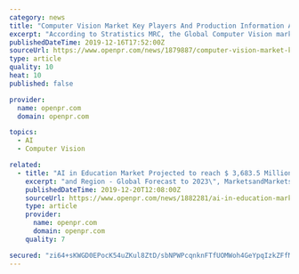 ```yaml
---
category: news
title: "Computer Vision Market Key Players And Production Information Analysis With Forecast 2026"
excerpt: "According to Stratistics MRC, the Global Computer Vision market is accounted for $11.04 billion in 2017 and is expected to reach $23.78 billion by 2026 growing at a CAGR of 8.9% during the forecast period. Increasing need for quality inspection and ..."
publishedDateTime: 2019-12-16T17:52:00Z
sourceUrl: https://www.openpr.com/news/1879887/computer-vision-market-key-players-and-production-information
type: article
quality: 10
heat: 10
published: false

provider:
  name: openpr.com
  domain: openpr.com

topics:
  - AI
  - Computer Vision

related:
  - title: "AI in Education Market Projected to reach $ 3,683.5 Million by 2023 | Key players include IBM, Microsoft, AWS, Google and AWS"
    excerpt: "and Region - Global Forecast to 2023\", MarketsandMarkets forecasts the global Artificial Intelligence (AI) in education market to grow from USD 537.3 Million in 2018 to USD 3,683.5 Million by 2023, at a Compound Annual Growth Rate (CAGR) of 47.0% during the forecast period. The AI technology is playing a crucial role in enhancing and improving ..."
    publishedDateTime: 2019-12-20T12:08:00Z
    sourceUrl: https://www.openpr.com/news/1882281/ai-in-education-market-projected-to-reach-3-683-5-million
    type: article
    provider:
      name: openpr.com
      domain: openpr.com
    quality: 7

secured: "zi64+sKWGD0EPocK54uZKul8ZtD/sbNPWPcqnknFTfUOMWoh4GeYpqIzkZFfMTCyejQ5n2GJgz//tS68e+OGTOYscjunA2D7idaz1WypCREYNd1iPAjfirk/r4bKWlv4oZT/7O2QHkHrw7zMxFIGLJbXO4o5K7BhWW8NhkeyB5Sz5e9BFRd0/AEkl4b6l00l6+NO3pK53SvV/N0SlF8yL1djanzjpOg7qNDwFRk5Lb9xs92vQQP1jsn6AVjaF9RGS+6kOSIAwYyGCufv64nfzA==;VPs1ljJktRE88P+LMhxSCA=="
---
```


